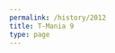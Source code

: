 ```yaml
---
permalink: /history/2012
title: T-Mania 9
type: page
---
```


<!-- ![2012]( {{ '/assets/images/2007-plakat.jpg' | relative_url }} ) -->

